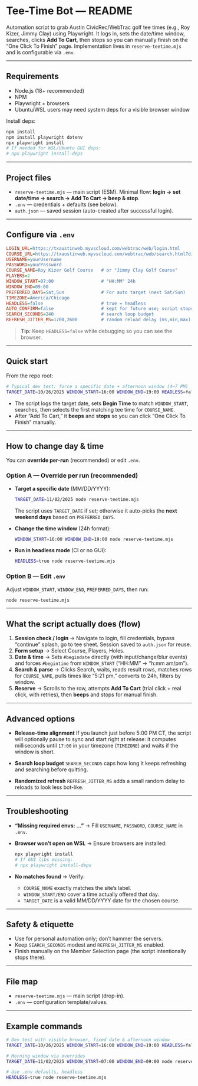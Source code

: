 # Tee-Time Bot — README

Automation script to grab Austin CivicRec/WebTrac golf tee times (e.g., Roy Kizer, Jimmy Clay) using Playwright. It logs in, sets the date/time window, searches, clicks **Add To Cart**, then stops so you can manually finish on the “One Click To Finish” page.
Implementation lives in `reserve-teetime.mjs` and is configurable via `.env`.  

---

## Requirements

* Node.js (18+ recommended)
* NPM
* Playwright + browsers
* Ubuntu/WSL users may need system deps for a visible browser window

Install deps:

```bash
npm install
npm install playwright dotenv
npx playwright install
# If needed for WSL/Ubuntu GUI deps:
# npx playwright install-deps
```

---

## Project files

* `reserve-teetime.mjs` — main script (ESM). Minimal flow: **login → set date/time → search → Add To Cart → beep & stop**. 
* `.env` — credentials + defaults (see below). 
* `auth.json` — saved session (auto-created after successful login). 

---

## Configure via `.env`

```ini
LOGIN_URL=https://txaustinweb.myvscloud.com/webtrac/web/login.html
COURSE_URL=https://txaustinweb.myvscloud.com/webtrac/web/search.html?display=detail&module=GR&secondarycode=2
USERNAME=yourUsername
PASSWORD=yourPassword
COURSE_NAME=Roy Kizer Golf Course   # or "Jimmy Clay Golf Course"
PLAYERS=2
WINDOW_START=07:00                  # "HH:MM" 24h
WINDOW_END=09:00
PREFERRED_DAYS=Sat,Sun              # For auto target (next Sat/Sun)
TIMEZONE=America/Chicago
HEADLESS=false                      # true = headless
AUTO_CONFIRM=false                  # kept for future use; script stops before finishing
SEARCH_SECONDS=240                  # search loop budget
REFRESH_JITTER_MS=1700,2600         # random reload delay (ms,min,max)
```



> **Tip:** Keep `HEADLESS=false` while debugging so you can see the browser.

---

## Quick start

From the repo root:

```bash
# Typical dev test: force a specific date + afternoon window (4–7 PM)
TARGET_DATE=10/26/2025 WINDOW_START=16:00 WINDOW_END=19:00 HEADLESS=false node reserve-teetime.mjs
```

* The script logs the target date, sets **Begin Time** to match `WINDOW_START`, searches, then selects the first matching tee time for `COURSE_NAME`. 
* After “Add To Cart,” it **beeps** and **stops** so you can click “One Click To Finish” manually. 

---

## How to change day & time

You can **override per-run** (recommended) or edit `.env`.

### Option A — Override per run (recommended)

* **Target a specific date** (MM/DD/YYYY):

  ```bash
  TARGET_DATE=11/02/2025 node reserve-teetime.mjs
  ```

  The script uses `TARGET_DATE` if set; otherwise it auto-picks the **next weekend days** based on `PREFERRED_DAYS`. 

* **Change the time window** (24h format):

  ```bash
  WINDOW_START=16:00 WINDOW_END=19:00 node reserve-teetime.mjs
  ```

* **Run in headless mode** (CI or no GUI):

  ```bash
  HEADLESS=true node reserve-teetime.mjs
  ```

### Option B — Edit `.env`

Adjust `WINDOW_START`, `WINDOW_END`, `PREFERRED_DAYS`, then run:

```bash
node reserve-teetime.mjs
```

---

## What the script actually does (flow)

1. **Session check / login** → Navigate to login, fill credentials, bypass “continue” splash, go to tee sheet. Session saved to `auth.json` for reuse. 
2. **Form setup** → Select Course, Players, Holes. 
3. **Date & time** → Sets `#begindate` directly (with input/change/blur events) and forces `#begintime` from `WINDOW_START` (“HH:MM” → “h:mm am/pm”). 
4. **Search & parse** → Clicks Search, waits, reads result rows, matches rows for `COURSE_NAME`, pulls times like “5:21 pm,” converts to 24h, filters by window. 
5. **Reserve** → Scrolls to the row, attempts **Add To Cart** (trial click + real click, with retries), then **beeps** and stops for manual finish. 

---

## Advanced options

* **Release-time alignment**
  If you launch just before 5:00 PM CT, the script will optionally pause to sync and start right at release:
  it computes milliseconds until `17:00` in your timezone (`TIMEZONE`) and waits if the window is short. 

* **Search loop budget**
  `SEARCH_SECONDS` caps how long it keeps refreshing and searching before quitting. 

* **Randomized refresh**
  `REFRESH_JITTER_MS` adds a small random delay to reloads to look less bot-like. 

---

## Troubleshooting

* **“Missing required envs: …”** → Fill `USERNAME`, `PASSWORD`, `COURSE_NAME` in `.env`. 
* **Browser won’t open on WSL** → Ensure browsers are installed:

  ```bash
  npx playwright install
  # If GUI libs missing:
  # npx playwright install-deps
  ```
* **No matches found** → Verify:

  * `COURSE_NAME` exactly matches the site’s label.
  * `WINDOW_START/END` cover a time actually offered that day.
  * `TARGET_DATE` is a valid MM/DD/YYYY date for the chosen course.

---

## Safety & etiquette

* Use for personal automation only; don’t hammer the servers.
* Keep `SEARCH_SECONDS` modest and `REFRESH_JITTER_MS` enabled. 
* Finish manually on the Member Selection page (the script intentionally stops there).

---

## File map

* `reserve-teetime.mjs` — main script (drop-in). 
* `.env` — configuration template/values. 

---

## Example commands

```bash
# Dev test with visible browser, fixed date & afternoon window
TARGET_DATE=10/26/2025 WINDOW_START=16:00 WINDOW_END=19:00 HEADLESS=false node reserve-teetime.mjs

# Morning window via overrides
TARGET_DATE=11/02/2025 WINDOW_START=07:00 WINDOW_END=09:00 node reserve-teetime.mjs

# Use .env defaults, headless
HEADLESS=true node reserve-teetime.mjs
```
